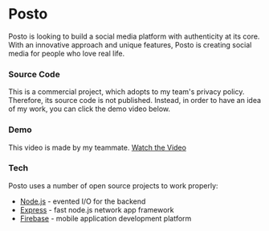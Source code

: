 # Posto
Posto is looking to build a social media platform with authenticity at its core. With an innovative approach and unique features, Posto is creating social media for people who love real life.

### Source Code
This is a commercial project, which adopts to my team's privacy policy. Therefore, its source code is not published. Instead, in order to have an idea of my work, you can click the demo video below.

### Demo
This video is made by my teammate.
[Watch the Video](https://youtu.be/GiEf_VRIOiw)

### Tech
Posto uses a number of open source projects to work properly:
- [Node.js](https://nodejs.org/en/) - evented I/O for the backend
- [Express](https://expressjs.com) - fast node.js network app framework
- [Firebase](https://firebase.google.com) - mobile application development platform



